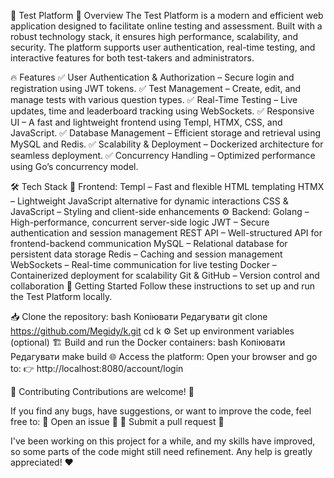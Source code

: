 📝 Test Platform
🌟 Overview
The Test Platform is a modern and efficient web application designed to facilitate online testing and assessment. Built with a robust technology stack, it ensures high performance, scalability, and security. The platform supports user authentication, real-time testing, and interactive features for both test-takers and administrators.

🔥 Features
✅ User Authentication & Authorization – Secure login and registration using JWT tokens.
✅ Test Management – Create, edit, and manage tests with various question types.
✅ Real-Time Testing – Live updates, time and leaderboard tracking using WebSockets.
✅ Responsive UI – A fast and lightweight frontend using Templ, HTMX, CSS, and JavaScript.
✅ Database Management – Efficient storage and retrieval using MySQL and Redis.
✅ Scalability & Deployment – Dockerized architecture for seamless deployment.
✅ Concurrency Handling – Optimized performance using Go’s concurrency model.

🛠️ Tech Stack
🎨 Frontend:
Templ – Fast and flexible HTML templating
HTMX – Lightweight JavaScript alternative for dynamic interactions
CSS & JavaScript – Styling and client-side enhancements
⚙ Backend:
Golang – High-performance, concurrent server-side logic
JWT – Secure authentication and session management
REST API – Well-structured API for frontend-backend communication
MySQL – Relational database for persistent data storage
Redis – Caching and session management
WebSockets – Real-time communication for live testing
Docker – Containerized deployment for scalability
Git & GitHub – Version control and collaboration
🚀 Getting Started
Follow these instructions to set up and run the Test Platform locally.

📥 Clone the repository:
bash
Копіювати
Редагувати
git clone https://github.com/Megidy/k.git
cd k
⚙ Set up environment variables (optional)
🏗 Build and run the Docker containers:
bash
Копіювати
Редагувати
make build
🌐 Access the platform:
Open your browser and go to:
👉 http://localhost:8080/account/login

🤝 Contributing
Contributions are welcome! 🎉

If you find any bugs, have suggestions, or want to improve the code, feel free to:
🔹 Open an issue 🐛
🔹 Submit a pull request 🚀

I've been working on this project for a while, and my skills have improved, so some parts of the code might still need refinement. Any help is greatly appreciated! ❤️


